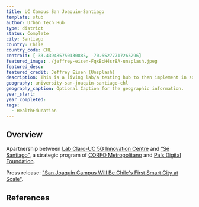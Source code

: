 ```yaml
---
title: UC Campus San Joaquin-Santiago
template: stub
author: Urban Tech Hub
type: district
status: Complete
city: Santiago
country: Chile
country_code: CHL
centroid: [-33.439485750130885, -70.65277717265296]
featured_image: ./jeffrey-eisen-FqxBcH4sr8A-unsplash.jpeg
featured_desc:
featured_credit: Jeffrey Eisen (Unsplash)
description: This is a living lab/a testing hub to then implement in some boroughs of Santiago (6M pop), Claro + leverage 5G tech. It has already has 8 on-going intitatives (most small, low cost) and during 2023 it will implement the rest (9 more).
geography: university-san-joaquin-santiago-chl
geography_caption: Optional Caption for the geographic information.
year_start:
year_completed:
tags:
  - HealthEducation
---
```


## Overview

Apartnership between [Lab Claro-UC 5G Innovation Centre](https://noticias.clarochile.cl/noticias/el-mercurio-destaca-avances-del-lab-claro-centro-de-innovacion-uc-5g/) and [“Sé Santiago"](https://www.sesantiago.cl/), a strategic program of [CORFO Metropolitano](https://corfo.cl/sites/cpp/movil/webingles) and [País Digital Foundation](https://paisdigital.org/). 

Press release: ["San Joaquín Campus Will Be Chile's First Smart City at Scale"](https://www.uc.cl/en/news/san-joaquin-campus-will-be-chiles-first-smart-city-at-scale/).

## References
